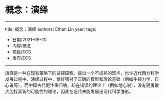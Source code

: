# 概念：演绎


---
title: 概念：演绎
authors: Ethan Lin
year:
tags:
  - 日期/2021-09-20 
  - 内容/概念 
  - 项目/ECS 
  - 发布/ECS 
---




演绎是一种在现有策略下的试探探索。提出一个不成熟的观点，也许近代西方科学发展过程中，演绎过程中，恰好猜对了正确的模型和理论基础（例如牛顿力学、日心说等），而中国古代更注重归纳，却在错误的理论上（例如地心说），没有更勇敢大胆探索新的可能性的理论，因此在近代未能发展出现代科学雏形。
